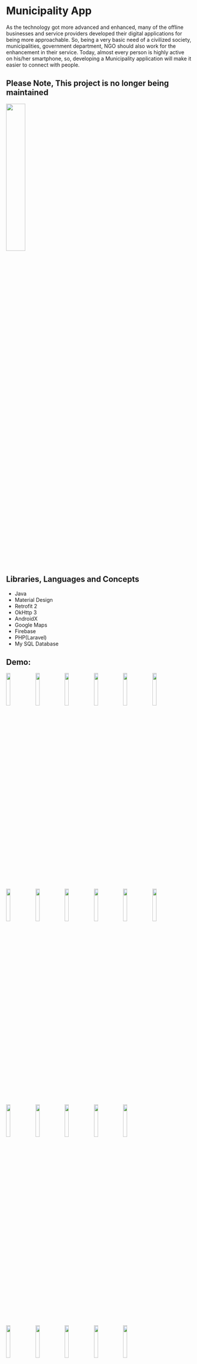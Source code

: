 # Municipality App

As the technology got more advanced and enhanced, many of the offline businesses and service providers developed their digital applications for being more approachable. So, being a very basic need of a civilized society, municipalities, government department, NGO should also work for the enhancement in their service. Today, almost every person is highly active on his/her smartphone, so, developing a Municipality application will make it easier to connect with people.


## Please Note, This project is no longer being maintained 

<a href="https://drive.google.com/file/d/1F6L7FgfgGbD6NsCQYLSPdfUwUjgoyofT/view?usp=sharing"><img src="https://user-images.githubusercontent.com/55014628/90318864-b159cd00-df33-11ea-869c-a8cd28233cb3.png" width="32%" /></a>

## Libraries, Languages and Concepts
- Java
- Material Design
- Retrofit 2
- OkHttp 3
- AndroidX
- Google Maps
- Firebase
- PHP(Laravel)
- My SQL Database


## Demo:
 <img src="https://user-images.githubusercontent.com/55014628/90318284-ea903e00-df2f-11ea-9169-487e73a67194.jpg" width="15%" /> <img src="https://user-images.githubusercontent.com/55014628/90318287-ebc16b00-df2f-11ea-8e06-bd18af976186.jpg" width="15%" />  <img src="https://user-images.githubusercontent.com/55014628/90318291-ee23c500-df2f-11ea-9047-43116cd5b2e2.jpg" width="15%" /> <img src="https://user-images.githubusercontent.com/55014628/90318292-ef54f200-df2f-11ea-8c89-f0b33350e1da.jpg" width="15%" /> <img src="https://user-images.githubusercontent.com/55014628/90318293-efed8880-df2f-11ea-9410-3197f0216275.jpg" width="15%" />
  <img src="https://user-images.githubusercontent.com/55014628/90318296-f1b74c00-df2f-11ea-9347-52fa9fda191f.jpg" width="15%" />  <img src="https://user-images.githubusercontent.com/55014628/90318299-f2e87900-df2f-11ea-8f04-e243562e4026.jpg" width="15%" />   <img src="https://user-images.githubusercontent.com/55014628/90318300-f3810f80-df2f-11ea-8a2d-db490b627ee0.jpg" width="15%" />
  <img src="https://user-images.githubusercontent.com/55014628/90318301-f419a600-df2f-11ea-8c2d-b9939b258e9b.jpg" width="15%" />  <img src="https://user-images.githubusercontent.com/55014628/90318302-f54ad300-df2f-11ea-884f-bdde4cd925b1.jpg" width="15%" />  <img src="https://user-images.githubusercontent.com/55014628/90318303-f5e36980-df2f-11ea-9d0f-39aff291d360.jpg" width="15%" />  <img src="https://user-images.githubusercontent.com/55014628/90318306-f7ad2d00-df2f-11ea-9222-81d026ccf99b.jpg" width="15%" />
   <img src="https://user-images.githubusercontent.com/55014628/90318305-f67c0000-df2f-11ea-9a27-43f0d6afb04e.jpg" width="15%" />    <img src="https://user-images.githubusercontent.com/55014628/90318307-f845c380-df2f-11ea-85a5-0bba7705e25e.jpg" width="15%" />     <img src="https://user-images.githubusercontent.com/55014628/90318308-f8de5a00-df2f-11ea-9354-009c9a98887c.jpg" width="15%" /> <img src="https://user-images.githubusercontent.com/55014628/90318309-f976f080-df2f-11ea-9f36-116417d2ae9f.jpg" width="15%" />   <img src="https://user-images.githubusercontent.com/55014628/90318312-faa81d80-df2f-11ea-89b8-a982e28f628a.jpg" width="15%" />

<img src="https://user-images.githubusercontent.com/55014628/90318315-fda30e00-df2f-11ea-8880-b01488db4077.jpg" width="15%" />    <img src="https://user-images.githubusercontent.com/55014628/90318317-fe3ba480-df2f-11ea-9e73-cac516241b67.jpg" width="15%" />     <img src="https://user-images.githubusercontent.com/55014628/90318319-ff6cd180-df2f-11ea-9a8b-452fbe9d8573.jpg" width="15%" /> <img src="https://user-images.githubusercontent.com/55014628/90318323-01369500-df30-11ea-832f-82ef08c8d06b.jpg" width="15%" />   <img src="https://user-images.githubusercontent.com/55014628/90318325-0267c200-df30-11ea-8649-9b0a78c8e7fa.jpg" width="15%" />

<img src="https://user-images.githubusercontent.com/55014628/90318326-0398ef00-df30-11ea-8fba-e7021fdc4296.jpg" width="15%" />    <img src="https://user-images.githubusercontent.com/55014628/90318327-04ca1c00-df30-11ea-8a81-9b5203156d2a.jpg" width="15%" />     <img src="https://user-images.githubusercontent.com/55014628/90318328-0562b280-df30-11ea-9747-6c85c6e54fe8.jpg" width="15%" /> 


## Contributing
Pull requests are welcome. For major changes, please open an issue first to discuss what you would like to change.

Feel free to fork the project and send us a pull request or even open a [new issue](https://github.com/AhmedAboughosen/Municipality-App/issues) to start discussion. 

